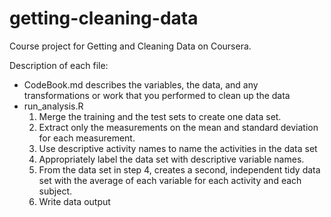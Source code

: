getting-cleaning-data
=====================

Course project for Getting and Cleaning Data on Coursera.

Description of each file:

- CodeBook.md describes the variables, the data, and any transformations or work that you performed to clean up the data
- run_analysis.R 
    1. Merge the training and the test sets to create one data set.
    2. Extract only the measurements on the mean and standard deviation for each measurement. 
    3. Use descriptive activity names to name the activities in the data set
    4. Appropriately label the data set with descriptive variable names. 
    5. From the data set in step 4, creates a second, independent tidy data set with the average of each variable for each activity and each subject.
    6. Write data output